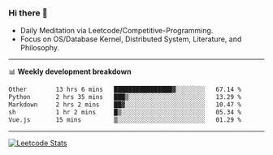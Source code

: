 ### Hi there 👋
* Daily Meditation via Leetcode/Competitive-Programming.
* Focus on OS/Database Kernel, Distributed System, Literature, and Philosophy.

-------

📊 **Weekly development breakdown**
<!--START_SECTION:waka-->

```txt
Other        13 hrs 6 mins   ████████████████▓░░░░░░░░   67.14 %
Python       2 hrs 35 mins   ███▒░░░░░░░░░░░░░░░░░░░░░   13.29 %
Markdown     2 hrs 2 mins    ██▓░░░░░░░░░░░░░░░░░░░░░░   10.47 %
sh           1 hr 2 mins     █▒░░░░░░░░░░░░░░░░░░░░░░░   05.34 %
Vue.js       15 mins         ▒░░░░░░░░░░░░░░░░░░░░░░░░   01.29 %
```

<!--END_SECTION:waka-->

-------

[![Leetcode Stats](https://leetcard.jacoblin.cool/hzhang413?font=Fira+Mono)](https://leetcode.com/hzhang413)
<!-- ![image](./cyberpunk-ghost-in-the-shell.gif)
![image](./gis-archive.png) -->
